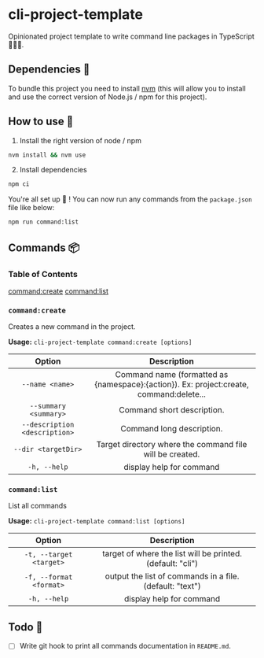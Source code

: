 # cli-project-template

Opinionated project template to write command line packages in TypeScript 🧑🏼‍💻.

## Dependencies 🔗

To bundle this project you need to install [nvm](https://github.com/nvm-sh/nvm?tab=readme-ov-file#installing-and-updating) (this will allow you to install and use the correct version of Node.js / npm for this project).

## How to use 📖

1. Install the right version of node / npm

```sh
nvm install && nvm use
```

2. Install dependencies

```sh
npm ci
```

You're all set up 🎉 ! You can now run any commands from the `package.json` file like below:

```sh
npm run command:list
```

## Commands 📦

<!-- DO NOT REMOVE: CommandListStart -->

### Table of Contents

[command:create](#commandcreate)
[command:list](#commandlist)

### `command:create`

Creates a new command in the project.

__Usage:__ `cli-project-template command:create [options]`

| Option | Description |
|:----:|:----:|
| `--name <name>` | Command name (formatted as {namespace}:{action}). Ex: project:create, command:delete... |
| `--summary <summary>` | Command short description. |
| `--description <description>` | Command long description. |
| `--dir <targetDir>` | Target directory where the command file will be created. |
| `-h, --help` | display help for command |

### `command:list`

List all commands

__Usage:__ `cli-project-template command:list [options]`

| Option | Description |
|:----:|:----:|
| `-t, --target <target>` | target of where the list will be printed. (default: "cli") |
| `-f, --format <format>` | output the list of commands in a file. (default: "text") |
| `-h, --help` | display help for command |

<!-- DO NOT REMOVE: CommandListEnd -->

## Todo 📝

- [ ] Write git hook to print all commands documentation in `README.md`.
